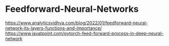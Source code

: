 # Feedforward-Neural-Networks
https://www.analyticsvidhya.com/blog/2022/01/feedforward-neural-network-its-layers-functions-and-importance/
https://www.javatpoint.com/pytorch-feed-forward-process-in-deep-neural-network
